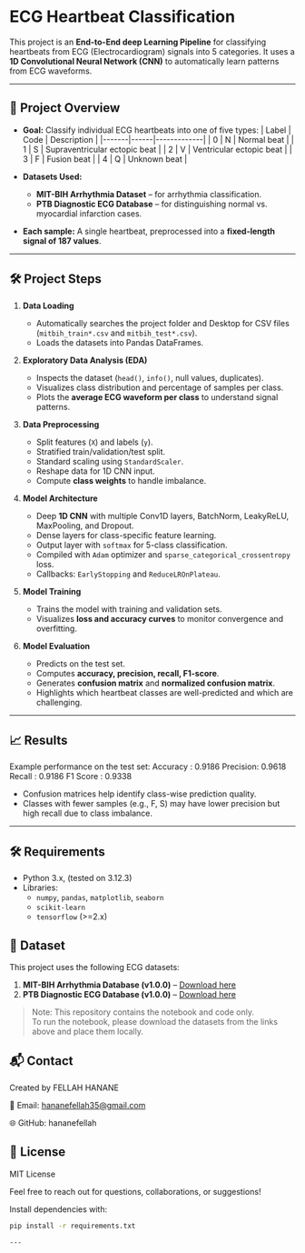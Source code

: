 # ECG Heartbeat Classification

This project is an **End-to-End deep Learning Pipeline** for classifying heartbeats from ECG (Electrocardiogram) signals into 5 categories. It uses a **1D Convolutional Neural Network (CNN)** to automatically learn patterns from ECG waveforms.

---

## 📌 Project Overview

- **Goal:** Classify individual ECG heartbeats into one of five types:
  | Label | Code | Description |
  |-------|------|-------------|
  | 0     | N    | Normal beat |
  | 1     | S    | Supraventricular ectopic beat |
  | 2     | V    | Ventricular ectopic beat |
  | 3     | F    | Fusion beat |
  | 4     | Q    | Unknown beat |

- **Datasets Used:**
  - **MIT-BIH Arrhythmia Dataset** – for arrhythmia classification.
  - **PTB Diagnostic ECG Database** – for distinguishing normal vs. myocardial infarction cases.

- **Each sample:** A single heartbeat, preprocessed into a **fixed-length signal of 187 values**.

---

## 🛠 Project Steps

1. **Data Loading**
   - Automatically searches the project folder and Desktop for CSV files (`mitbih_train*.csv` and `mitbih_test*.csv`).
   - Loads the datasets into Pandas DataFrames.

2. **Exploratory Data Analysis (EDA)**
   - Inspects the dataset (`head()`, `info()`, null values, duplicates).  
   - Visualizes class distribution and percentage of samples per class.  
   - Plots the **average ECG waveform per class** to understand signal patterns.

3. **Data Preprocessing**
   - Split features (`X`) and labels (`y`).  
   - Stratified train/validation/test split.  
   - Standard scaling using `StandardScaler`.  
   - Reshape data for 1D CNN input.  
   - Compute **class weights** to handle imbalance.

4. **Model Architecture**
   - Deep **1D CNN** with multiple Conv1D layers, BatchNorm, LeakyReLU, MaxPooling, and Dropout.  
   - Dense layers for class-specific feature learning.  
   - Output layer with `softmax` for 5-class classification.  
   - Compiled with `Adam` optimizer and `sparse_categorical_crossentropy` loss.  
   - Callbacks: `EarlyStopping` and `ReduceLROnPlateau`.

5. **Model Training**
   - Trains the model with training and validation sets.  
   - Visualizes **loss and accuracy curves** to monitor convergence and overfitting.

6. **Model Evaluation**
   - Predicts on the test set.  
   - Computes **accuracy, precision, recall, F1-score**.  
   - Generates **confusion matrix** and **normalized confusion matrix**.  
   - Highlights which heartbeat classes are well-predicted and which are challenging.

---

## 📈 Results

Example performance on the test set:
Accuracy : 0.9186
Precision: 0.9618
Recall   : 0.9186
F1 Score : 0.9338


- Confusion matrices help identify class-wise prediction quality.  
- Classes with fewer samples (e.g., F, S) may have lower precision but high recall due to class imbalance.

---

## 🛠 Requirements

- Python 3.x, (tested on 3.12.3)
- Libraries:
  - `numpy`, `pandas`, `matplotlib`, `seaborn`
  - `scikit-learn`
  - `tensorflow` (>=2.x)

## 📂 Dataset

This project uses the following ECG datasets:

1. **MIT-BIH Arrhythmia Database (v1.0.0)** – [Download here](https://www.physionet.org/content/mitdb/1.0.0/)  
2. **PTB Diagnostic ECG Database (v1.0.0)** – [Download here](https://www.physionet.org/content/ptbdb/1.0.0/)

> Note: This repository contains the notebook and code only.  
> To run the notebook, please download the datasets from the links above and place them locally.


## 📬 Contact  
Created by FELLAH HANANE

📧 Email: hananefellah35@gmail.com

🌐 GitHub: hananefellah

## 📄 License  
MIT License  

Feel free to reach out for questions, collaborations, or suggestions!

Install dependencies with:

```bash
pip install -r requirements.txt

---

